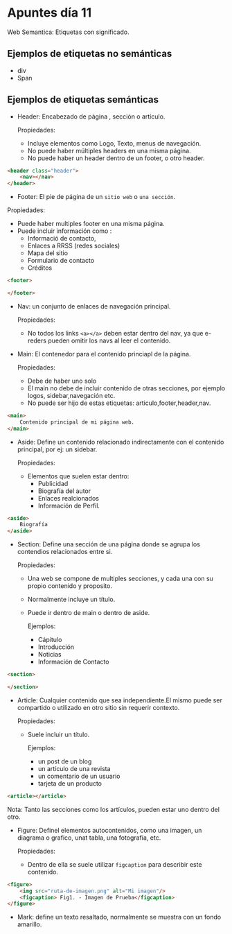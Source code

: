 # Apuntes día 11

Web Semantica: Etiquetas con significado.

## Ejemplos de etiquetas no semánticas
- div
- Span
 
## Ejemplos de etiquetas semánticas
- Header: Encabezado de página , sección o artículo. 
 
     Propiedades:
     - Incluye elementos como Logo, Texto, menus de navegación.
     - No puede haber múltiples headers en una misma página.
     - No puede haber un header dentro de un footer, o otro header.

```html
<header class="header">
    <nav></nav>
</header>
```

- Footer: El pie  de página de un `sitio web` o `una sección`.

Propiedades:
- Puede haber multiples footer en una misma página.
- Puede incluir información como : 
     - Informació de contacto, 
     - Enlaces a RRSS (redes sociales)
     - Mapa del sitio
     - Formulario de contacto
     - Créditos

```html
<footer>

</footer>
```

- Nav: un conjunto de enlaces de navegación principal.
   
   Propiedades:
     - No todos los links `<a></a>` deben estar dentro del nav, ya que e-reders pueden omitir los navs al leer el contenido.


- Main: El contenedor para el contenido princiapl de la página.

    Propiedades:
    - Debe de haber uno solo
    - El main no debe de incluir contenido de otras secciones, por ejemplo logos, sidebar,navegación etc.
    - No puede ser hijo de estas etiquetas: articulo,footer,header,nav.

```html
<main>
    Contenido principal de mi página web.
</main>
```

- Aside: Define un contenido relacionado indirectamente con el contenido principal, por ej: un sidebar.
   
   Propiedades: 
     - Elementos que suelen estar dentro: 
        - Publicidad
        - Biografía del autor
        - Enlaces realcionados
        - Información de Perfil.

```html 
<aside>
    Biografía
</aside>
``` 

- Section: Define una sección de una página donde se agrupa los contendios relacionados entre si. 
   
   Propiedades:
     - Una web se compone de multiples secciones, y cada una con su propio contenido y proposito.
     - Normalmente incluye un título.
     - Puede ir dentro de main o dentro de aside.

       Ejemplos:
         - Cápitulo
         - Introducción
         - Noticias
         - Información de Contacto

```html
<section>

</section>
```

- Article: Cualquier contenido que sea independiente.El mismo puede ser compartido o utilizado en otro sitio sin requerir contexto.
  
    Propiedades:
     - Suele incluir un título.
         
         Ejemplos:
          - un post de un blog
          - un artículo de una revista
          - un comentario de un usuario
          - tarjeta de un producto 

 ```html
 <article></article>
 ```   
             
Nota: Tanto las secciones como los artículos, pueden estar uno dentro del otro.

- Figure: Definel elementos autocontenidos, como una imagen, un diagrama o grafico, unat tabla, una fotografía, etc.

    Propiedades:
     - Dentro de ella se suele utilizar `figcaption` para describir este contenido.

```html
<figure>
    <img src="ruta-de-imagen.png" alt="Mi imagen"/>
    <figcaption> Fig1. - Imagen de Prueba</figcaption>
</figure>
```

- Mark: define un texto resaltado, normalmente se muestra con un fondo amarillo.
           
        
            

            